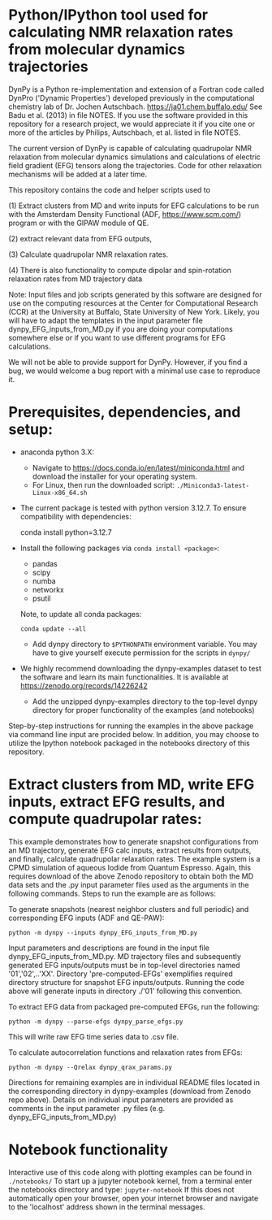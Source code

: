 Python/IPython tool used for calculating NMR relaxation rates from molecular dynamics trajectories
=========

DynPy is a Python re-implementation and extension of a Fortran code called DynPro ('Dynamic Properties') developed previously in the computational chemistry lab of Dr. Jochen Autschbach. https://ja01.chem.buffalo.edu/
See Badu et al. (2013) in file NOTES. If you use the software provided in this repository for a research project, we would appreciate it if you cite one or more of the articles by Philips, Autschbach, et al. listed in file NOTES.

The current version of DynPy is capable of calculating quadrupolar NMR relaxation from molecular dynamics simulations and calculations of electric field gradient (EFG) tensors along the trajectories. Code for other relaxation mechanisms will be added at a later time. 


This repository contains the code and helper scripts used to 

(1) Extract clusters from MD and write inputs for EFG calculations to be run with the Amsterdam Density Functional (ADF, https://www.scm.com/) program or with the GIPAW module of QE.

(2) extract relevant data from EFG outputs,

(3) Calculate quadrupolar NMR relaxation rates.

(4) There is also functionality to compute dipolar and spin-rotation relaxation rates from MD trajectory data

Note: Input files and job scripts generated by this software are designed for use on the computing resources at the Center for Computational Research (CCR) at the University at Buffalo, State University of New York. Likely, you will have to adapt the templates in the input parameter file dynpy_EFG_inputs_from_MD.py if you are doing your computations somewhere else or if you want to use different programs for EFG calculations.

We will not be able to provide support for DynPy. However, if you find a bug, 
we would welcome a bug report with a minimal use case to reproduce it.



# Prerequisites, dependencies, and setup:
- anaconda python 3.X:
    - Navigate to https://docs.conda.io/en/latest/miniconda.html and download the installer for your operating system. 
    - For Linux, then run the downloaded script:
     `./Miniconda3-latest-Linux-x86_64.sh`

- The current package is tested with python version 3.12.7. To ensure compatibility with dependencies:
  
  	conda install python=3.12.7

- Install the following packages via `conda install <package>`:
    - pandas
    - scipy
    - numba
    - networkx
    - psutil
    
    Note, to update all conda packages:
    
    `conda update --all`

    - Add dynpy directory to `$PYTHONPATH` environment variable. You may have to give yourself execute permission for the scripts in `dynpy/`
 
- We highly recommend downloading the dynpy-examples dataset to test the software and learn its main functionalities. It is available at https://zenodo.org/records/14226242
    - Add the unzipped dynpy-examples directory to the top-level dynpy directory for proper functionality of the examples (and notebooks)

Step-by-step instructions for running the examples in the above package via command line input are procided below. In addition, you may choose to utilize the Ipython notebook packaged in the notebooks directory of this repository.

# Extract clusters from MD, write EFG inputs, extract EFG results, and compute quadrupolar rates:
This example demonstrates how to generate snapshot configurations from an MD trajectory, generate EFG calc inputs, extract results from outputs, and finally, calculate quadrupolar relaxation rates.
The example system is a CPMD simulation of aqueous Iodide from Quantum Espresso. Again, this requires download of the above Zenodo repository to obtain both the MD data sets and the .py input parameter files used as the arguments in the following commands. Steps to run the example are as follows:

To generate snapshots (nearest neighbor clusters and full periodic) and corresponding EFG inputs (ADF and QE-PAW):

	python -m dynpy --inputs dynpy_EFG_inputs_from_MD.py

Input parameters and descriptions are found in the input file dynpy_EFG_inputs_from_MD.py. MD trajectory files and subsequently generated EFG inputs/outputs must be in top-level directories named '01','02',..'XX'.
Directory 'pre-computed-EFGs' exemplifies required directory structure for snapshot EFG inputs/outputs. Running the code above will generate inputs in directory ./'01' following this convention.

To extract EFG data from packaged pre-computed EFGs, run the following:

	python -m dynpy --parse-efgs dynpy_parse_efgs.py

This will write raw EFG time series data to .csv file.

To calculate autocorrelation functions and relaxation rates from EFGs:
	
	python -m dynpy --Qrelax dynpy_qrax_params.py

Directions for remaining examples are in individual README files located in the corresponding directory in dynpy-examples (download from Zenodo repo above). Details on individual input parameters are provided as comments in the input parameter .py files (e.g. dynpy_EFG_inputs_from_MD.py)

# Notebook functionality
Interactive use of this code along with plotting examples can be found in `./notebooks/`
To start up a jupyter notebook kernel, from a terminal enter the notebooks directory and type:
`jupyter-notebook`
If this does not automatically open your browser, open your internet browser and navigate to the 'localhost' address shown in the terminal messages.
